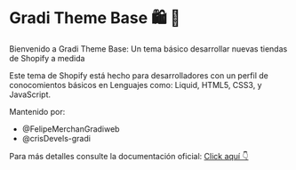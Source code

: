 # Gradi Theme Base 🛍 🛒

Bienvenido a Gradi Theme Base: Un tema básico desarrollar nuevas tiendas de Shopify a medida

Este tema de Shopify está hecho para desarrolladores con un perfil de conocomientos básicos en Lenguajes como: Liquid, HTML5, CSS3, y JavaScript.

Mantenido por:

- @FelipeMerchanGradiweb
- @crisDevels-gradi

Para más detalles consulte la documentación oficial: [Click aquí 👇](https://gradiweb.github.io/shopifyBase_doc/)
